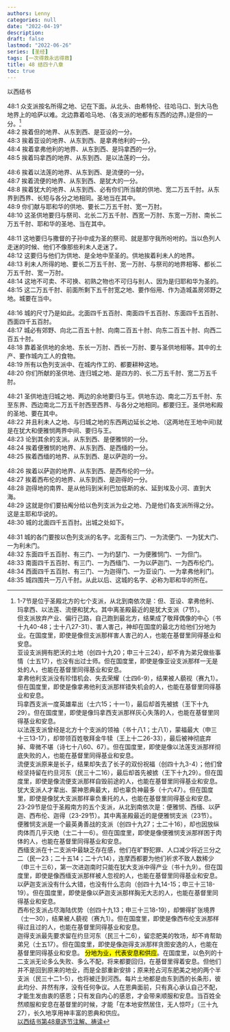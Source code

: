 ```yaml
---
authors: Lenny
categories: null
date: "2022-04-19"
description: 
draft: false
lastmod: "2022-06-26"
series: [圣经]
tags: [一次得救永远得救]
title: 48 结四十八章
toc: true
---
```

以西结书
<!--more-->

48:1 众支派按名所得之地、记在下面。从北头、由希特伦、往哈马口、到大马色地界上的哈萨以难。北边靠着哈马地、（各支派的地都有东西的边界。)是但的一分。[^1]  
48:2 挨着但的地界、从东到西、是亚设的一分。  
48:3 挨着亚设的地界、从东到西、是拿弗他利的一分。  
48:4 挨着拿弗他利的地界、从东到西、是玛拿西的一分。  
48:5 挨着玛拿西的地界、从东到西、是以法莲的一分。  

48:6 挨着以法莲的地界、从东到西、是流便的一分。  
48:7 挨着流便的地界、从东到西、是犹大的一分。  
48:8 挨着犹大的地界、从东到西、必有你们所当献的供地、宽二万五千肘。从东界到西界、长短与各分之地相同。圣地当在其中。  
48:9 你们献与耶和华的供地、要长二万五千肘、宽一万肘。  
48:10 这圣供地要归与祭司、北长二万五千肘、西宽一万肘、东宽一万肘、南长二万五千肘、耶和华的圣地、当在其中。  

48:11 这地要归与撒督的子孙中成为圣的祭司、就是那守我所吩咐的。当以色列人走迷的时候、他们不像那些利未人走迷了。  
48:12 这要归与他们为供地、是全地中至圣的。供地挨着利未人的地界。  
48:13 利未人所得的地、要长二万五千肘、宽一万肘、与祭司的地界相等、都长二万五千肘、宽一万肘。  
48:14 这地不可卖、不可换、初熟之物也不可归与别人、因为是归耶和华为圣的。  
48:15 这二万五千肘、前面所剩下五千肘宽之地、要作俗用、作为造城盖房郊野之地。城要在当中。  

48:16 城的尺寸乃是如此。北面四千五百肘、南面四千五百肘、东面四千五百肘、西面四千五百肘。  
48:17 城必有郊野、向北二百五十肘、向南二百五十肘、向东二百五十肘、向西二百五十肘。  
48:18 靠着圣供地的余地、东长一万肘、西长一万肘、要与圣供地相等。其中的土产、要作城内工人的食物。  
48:19 所有以色列支派中、在城内作工的、都要耕种这地。  
48:20 你们所献的圣供地、连归城之地、是四方的、长二万五千肘、宽二万五千肘。  

48:21 圣供地连归城之地、两边的余地要归与王。供地东边、南北二万五千肘、东至东界、西边南北二万五千肘西至西界、与各分之地相同。都要归王。圣供地和殿的圣地、要在其中。  
48:22 并且利未人之地、与归城之地的东西两边延长之地、（这两地在王地中间)就是在犹大和便雅悯两界中间、要归与王。  
48:23 论到其余的支派。从东到西、是便雅悯的一分。  
48:24 挨着便雅悯的地界、从东到西、是西缅的一分。  
48:25 挨着西缅的地界、从东到西、是以萨迦的一分。  

48:26 挨着以萨迦的地界、从东到西、是西布伦的一分。  
48:27 挨着西布伦的地界、从东到西、是迦得的一分。  
48:28 迦得地的南界、是从他玛到米利巴加低斯的水、延到埃及小河、直到大海。  
48:29 这就是你们要拈阄分给以色列支派为业之地、乃是他们各支派所得之分。这是主耶和华说的。  
48:30 城的北面四千五百肘。出城之处如下。  

48:31 城的各门要按以色列支派的名字。北面有三门、一为流便门、一为犹大门、一为利未门。  
48:32 东面四千五百肘、有三门、一为约瑟门、一为便雅悯门、一为但门。  
48:33 南面四千五百肘、有三门、一为西缅门、一为以萨迦门、一为西布伦门。  
48:34 西面四千五百肘、有三门、一为迦得门、一为亚设门、一为拿弗他利门。  
48:35 城四围共一万八千肘。从此以后、这城的名字、必称为耶和华的所在。  

[^1]: 1-7节是位于圣殿北方的七个支派，从北到南依次是：但、亚设、拿弗他利、玛拿西、以法莲、流便和犹大。其中离圣殿最近的是犹大支派（7节）。  
但支派放弃产业、偏行己路，自己跑到最北方，结果成了敬拜偶像的中心（书十九40-48；士十八27-31）、害人害己，神却在国度的最北方给他们分地为业。在国度里，即使是像但支派那样害人害己的人，也能在基督里同得基业和安息。  
亚设支派拥有肥沃的土地（创四十九20；申三十三24），却不肯为弟兄做些事情（士五17），也没有出过士师。但在国度里，即使是像亚设支派那样一无是处的人，也能在基督里同得基业和安息。  
拿弗他利支派没有珍惜机会、失去荣耀（士四6-9），结果被人藐视（赛九1）。但在国度里，即使是像拿弗他利支派那样错失机会的人，也能在基督里同得基业和安息。  
玛拿西支派一度英雄辈出（士六15；十一1），最后却首先被掳（王下十九29）。但在国度里，即使是像玛拿西支派那样灰心失落的人，也能在基督里同得基业和安息。  
以法莲支派曾经是北方十个支派的领袖（书十八1；士八1），蒙福最大（申三十三13-17），却带领百姓敬拜金牛犊（王上十二26-33），最后被神彻底弃掉、卑微不堪（诗七十八60、67）。但在国度里，即使是像以法莲支派那样彻底失败的人，也能在基督里同得基业和安息。  
流便支派原来是长子，结果却失去了长子的双份祝福（创四十九3-4）；他们曾经坚持留在约旦河东（民三十二16），最后却首先被掳（王下十九29）。但在国度里，即使是像流便支派那样自毁前途的人，也能在基督里同得基业和安息。  
犹大支派人才辈出、蒙神恩典最大，却也辜负神最多（十六47）。但在国度里，即使是像犹大支派那样辜负重托的人，也能在基督里同得基业和安息。  
23-29节是位于圣殿南方的五个支派，从北到南依次是：便雅悯、西缅、以萨迦、西布伦、迦得（23-29节）。其中离圣殿最近的是便雅悯支派（23节）。  
便雅悯支派是一个最英勇善战的支派（创四十九27；士二十16），却也因放纵肉体而几乎灭绝（士二十一6）。但在国度里，即使是像便雅悯支派那样困于肉体的人，也能在基督里同得基业和安息。  
西缅支派在十二支派中最缺乏存在感，他们在旷野犯罪、人口减少将近三分之二（民一23；二十五14；二十六14），连摩西都要为他们祈求不致人数稀少（申三十三6），第一次进迦南时只能在犹大支派中得产业（书十九9）。但在国度里，即使是像西缅支派那样被人忽视的人，也能在基督里同得基业和安息。  
以萨迦支派没有什么大错，也没有什么志向（创四十九14-15；申三十三18-19）。但在国度里，即使是像以萨迦支派那样胸无大志的人，也能在基督里同得基业和安息。  
西布伦支派占尽海陆优势（创四十九13；申三十三18-19），却懒得扩张境界（士一30），结果被人藐视（赛九1）。但在国度里，即使是像西布伦支派那样得过且过的人，也能在基督里同得基业和安息。  
迦得支派最先要求留在约旦河东（民三十二6），留恋肥美的牧场，却不肯帮助弟兄（士五17）。但在国度里，即使是像迦得支派那样贪图安逸的人，也能在基督里同得基业和安息。 
<mark>分地为业，代表安息和供应</mark>。在国度里，以色列的十二支派无论多么失败、多么不配，将来都要回归，在基督里得着安息。但他们并不是回到原来的地业，而是全部重新安排；原来抢占河东肥美之地的两个半支派（民三十二1-5），也将被迁到河西。每片土地都是由东到西的长条形，彼此均分、井然有序，没有任何争议。人在恩典面前，只有真心承认自己不配，才能生发由衷的感恩；只有发自内心的感恩，才会带来顺服和安息。当百姓全然顺服和安息在基督里的时候，才能「在本地安然居住，无人惊吓」（三十九27），长久地享用神丰富的恩典和供应。  
<a href ="https://cmcbiblereading.com/2016/09/11/%e4%bb%a5%e8%a5%bf%e7%bb%93%e4%b9%a6%e7%ac%ac48%e7%ab%a0%e9%80%90%e8%8a%82%e6%b3%a8%e8%a7%a3%e3%80%81%e7%a5%b7%e8%af%bb/">以西结书第48章逐节注解、祷读</a>
